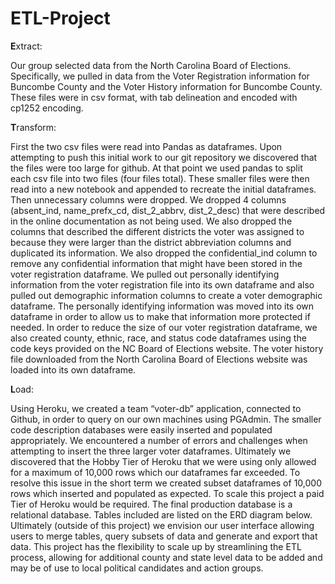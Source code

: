 # ETL-Project
**E**xtract:

Our group selected data from the North Carolina Board of Elections. Specifically, we pulled in data from the Voter Registration information for Buncombe County and the Voter History information for Buncombe County. These files were in csv format, with tab delineation and encoded with cp1252 encoding. 


**T**ransform:

First the two csv files were read into Pandas as dataframes. Upon attempting to push this initial work to our git repository we discovered that the files were too large for github. At that point we used pandas to split each csv file into two files (four files total). These smaller files were then read into a new notebook and appended to recreate the initial dataframes. Then unnecessary columns were dropped. We dropped 4 columns (absent_ind, name_prefx_cd, dist_2_abbrv, dist_2_desc) that were described in the online documentation as not being used. We also dropped the columns that described the different districts the voter was assigned to because they were larger than the district abbreviation columns and duplicated its information. We also dropped the confidential_ind column to remove any confidential information that might have been stored in the voter registration dataframe. We pulled out personally identifying information from the voter registration file into its own dataframe and also pulled out demographic information columns to create a voter demographic dataframe. The personally identifying information was moved into its own dataframe in order to allow us to make that information more protected if needed. In order to reduce the size of our voter registration dataframe, we also created county, ethnic, race, and status code dataframes using the code keys provided on the NC Board of Elections website. The voter history file downloaded from the North Carolina Board of Elections website was loaded into its own dataframe.


**L**oad:

Using Heroku, we created a team “voter-db” application, connected to Github, in order to query on our own machines using PGAdmin. The smaller code description databases were easily inserted and populated appropriately. We encountered a number of errors and challenges when attempting to insert the three larger voter dataframes. Ultimately we discovered that the Hobby Tier of Heroku that we were using only allowed for a maximum of 10,000 rows which our dataframes far exceeded. To resolve this issue in the short term we created subset dataframes of 10,000 rows which inserted and populated as expected. To scale this project a paid Tier of Heroku would be required. The final production database is a relational database. Tables included are listed on the ERD diagram below. Ultimately (outside of this project) we envision our user interface allowing users to merge tables, query subsets of data and generate and export that data. This project has the flexibility to scale up by streamlining the ETL process, allowing for additional county and state level data to be added and may be of use to local political candidates and action groups.


